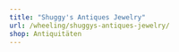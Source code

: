 ```yaml
---
title: "Shuggy's Antiques Jewelry"
url: /wheeling/shuggys-antiques-jewelry/
shop: Antiquitäten
---
```

